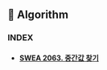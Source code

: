 ## 🧠 Algorithm

### INDEX

- #### [SWEA 2063. 중간값 찾기](https://github.com/Yeji-J/TIL/blob/master/Algorithm/2063.md)
